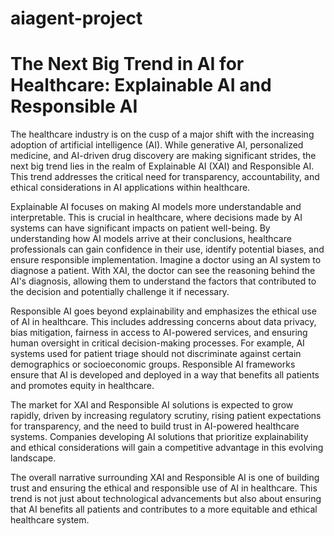 # aiagent-project
# The Next Big Trend in AI for Healthcare: Explainable AI and Responsible AI
The healthcare industry is on the cusp of a major shift with the increasing adoption of artificial intelligence (AI). While generative AI, personalized medicine, and AI-driven drug discovery are making significant strides, the next big trend lies in the realm of Explainable AI (XAI) and Responsible AI. This trend addresses the critical need for transparency, accountability, and ethical considerations in AI applications within healthcare.

Explainable AI focuses on making AI models more understandable and interpretable. This is crucial in healthcare, where decisions made by AI systems can have significant impacts on patient well-being. By understanding how AI models arrive at their conclusions, healthcare professionals can gain confidence in their use, identify potential biases, and ensure responsible implementation. Imagine a doctor using an AI system to diagnose a patient. With XAI, the doctor can see the reasoning behind the AI's diagnosis, allowing them to understand the factors that contributed to the decision and potentially challenge it if necessary.

Responsible AI goes beyond explainability and emphasizes the ethical use of AI in healthcare. This includes addressing concerns about data privacy, bias mitigation, fairness in access to AI-powered services, and ensuring human oversight in critical decision-making processes. For example, AI systems used for patient triage should not discriminate against certain demographics or socioeconomic groups. Responsible AI frameworks ensure that AI is developed and deployed in a way that benefits all patients and promotes equity in healthcare.

The market for XAI and Responsible AI solutions is expected to grow rapidly, driven by increasing regulatory scrutiny, rising patient expectations for transparency, and the need to build trust in AI-powered healthcare systems. Companies developing AI solutions that prioritize explainability and ethical considerations will gain a competitive advantage in this evolving landscape.

The overall narrative surrounding XAI and Responsible AI is one of building trust and ensuring the ethical and responsible use of AI in healthcare. This trend is not just about technological advancements but also about ensuring that AI benefits all patients and contributes to a more equitable and ethical healthcare system.
